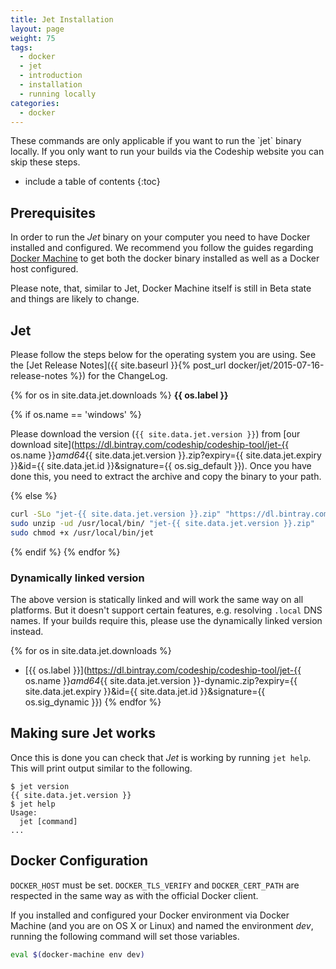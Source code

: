 ```yaml
---
title: Jet Installation
layout: page
weight: 75
tags:
  - docker
  - jet
  - introduction
  - installation
  - running locally
categories:
  - docker
---
```


<div class="info-block">
These commands are only applicable if you want to run the `jet` binary locally. If you only want to run your builds via the Codeship website you can skip these steps.
</div>

* include a table of contents
{:toc}

## Prerequisites

In order to run the _Jet_ binary on your computer you need to have Docker installed and configured. We recommend you follow the guides regarding [Docker Machine](https://docs.docker.com/machine/) to get both the docker binary installed as well as a Docker host configured.

Please note, that, similar to Jet, Docker Machine itself is still in Beta state and things are likely to change.

## Jet

Please follow the steps below for the operating system you are using. See the [Jet Release Notes]({{ site.baseurl }}{% post_url docker/jet/2015-07-16-release-notes %}) for the ChangeLog.

{% for os in site.data.jet.downloads %}
**{{ os.label }}**

{% if os.name == 'windows' %}

Please download the version (`{{ site.data.jet.version }}`) from [our download site](https://dl.bintray.com/codeship/codeship-tool/jet-{{ os.name }}_amd64_{{ site.data.jet.version }}.zip?expiry={{ site.data.jet.expiry }}&id={{ site.data.jet.id }}&signature={{ os.sig_default }}). Once you have done this, you need to extract the archive and copy the binary to your path.

{% else %}

```bash
curl -SLo "jet-{{ site.data.jet.version }}.zip" "https://dl.bintray.com/codeship/codeship-tool/jet-{{ os.name }}_amd64_{{ site.data.jet.version }}.zip?expiry={{ site.data.jet.expiry }}&id={{ site.data.jet.id }}&signature={{ os.sig_default }}"
sudo unzip -ud /usr/local/bin/ "jet-{{ site.data.jet.version }}.zip"
sudo chmod +x /usr/local/bin/jet
```

{% endif %}
{% endfor %}

### Dynamically linked version

The above version is statically linked and will work the same way on all platforms. But it doesn't support certain features, e.g. resolving `.local` DNS names. If your builds require this, please use the dynamically linked version instead.

{% for os in site.data.jet.downloads %}
*  [{{ os.label }}](https://dl.bintray.com/codeship/codeship-tool/jet-{{ os.name }}_amd64_{{ site.data.jet.version }}-dynamic.zip?expiry={{ site.data.jet.expiry }}&id={{ site.data.jet.id }}&signature={{ os.sig_dynamic }})
{% endfor %}

## Making sure Jet works

Once this is done you can check that _Jet_ is working by running `jet help`. This will print output similar to the following.

```
$ jet version
{{ site.data.jet.version }}
$ jet help
Usage:
  jet [command]
...
```

## Docker Configuration

`DOCKER_HOST` must be set. `DOCKER_TLS_VERIFY` and `DOCKER_CERT_PATH` are respected in the same way as with the official Docker client.

If you installed and configured your Docker environment via Docker Machine (and you are on OS X or Linux) and named the environment _dev_, running the following command will set those variables.

```bash
eval $(docker-machine env dev)
```
